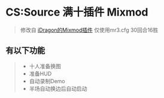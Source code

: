 # CS:Source 满十插件 Mixmod 

> 修改自 [iDragon的Mixmod插件](https://forums.alliedmods.net/showthread.php?p=1512637)
> 仅使用mr3.cfg 30回合16胜

## 有以下功能
> * 十人准备换图
> * 准备HUD
> * 自动录制Demo
> * 半场自动换边后自动启动
